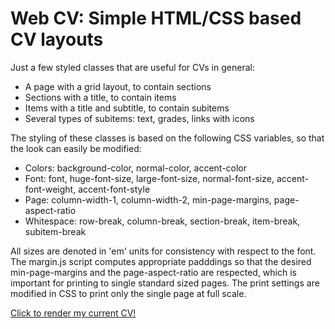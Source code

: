 # Web CV: Simple HTML/CSS based CV layouts

Just a few styled classes that are useful for CVs in general:
- A page with a grid layout, to contain sections
- Sections with a title, to contain items
- Items with a title and subtitle, to contain subitems
- Several types of subitems: text, grades, links with icons

The styling of these classes is based on the following CSS variables, so that the look can easily be modified:
- Colors: background-color, normal-color, accent-color
- Font: font, huge-font-size, large-font-size, normal-font-size, accent-font-weight, accent-font-style
- Page: column-width-1, column-width-2, min-page-margins, page-aspect-ratio
- Whitespace: row-break, column-break, section-break, item-break, subitem-break

All sizes are denoted in 'em' units for consistency with respect to the font. The margin.js script computes appropriate padddings so that the desired min-page-margins and the page-aspect-ratio are respected, which is important for printing to single standard sized pages. The print settings are modified in CSS to print only the single page at full scale.

[Click to render my current CV!](https://nlfsabbadini.github.io/Web-CV/)
